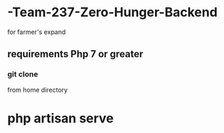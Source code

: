 # -Team-237-Zero-Hunger-Backend
for farmer's expand

## requirements  Php 7 or greater

### git clone 

 from home directory
 
 
# php artisan serve 


